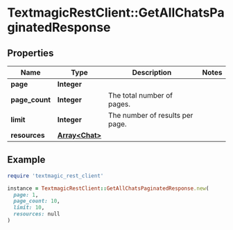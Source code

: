 # TextmagicRestClient::GetAllChatsPaginatedResponse

## Properties

| Name | Type | Description | Notes |
| ---- | ---- | ----------- | ----- |
| **page** | **Integer** |  |  |
| **page_count** | **Integer** | The total number of pages. |  |
| **limit** | **Integer** | The number of results per page. |  |
| **resources** | [**Array&lt;Chat&gt;**](Chat.md) |  |  |

## Example

```ruby
require 'textmagic_rest_client'

instance = TextmagicRestClient::GetAllChatsPaginatedResponse.new(
  page: 1,
  page_count: 10,
  limit: 10,
  resources: null
)
```

